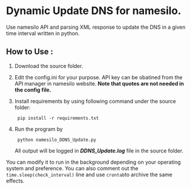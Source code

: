 Dynamic Update DNS for namesilo.
===============
Use namesilo API and parsing XML response to update the DNS in a given time interval written in python.

How to Use : 
---------------
1. Download the source folder.

2. Edit the config.ini for your purpose. API key can be obatined from the API manager in namesilo website. **Note that quotes are not needed in the config file.**

3. Install requirements by using following command under the source folder: <pre><code> pip install -r requirements.txt </code></pre>

4. Run the program by <pre><code> python namesilo_DDNS_Update.py </code></pre>
All output will be logged in ***DDNS_Update.log*** file in the source folder.

You can modify it to run in the background depending on your operating system and preference.
You can also comment out the <code>time.sleep(check_interval)</code> line and use <code>crontab</code>to archive the same effects.
